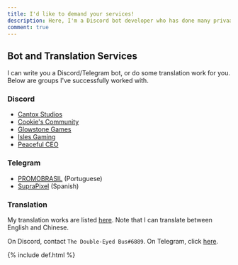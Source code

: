 ```yaml
---
title: I'd like to demand your services!
description: Here, I'm a Discord bot developer who has done many privaate contracts! Maybe you should... hire me?
comment: true
---
```


## Bot and Translation Services
I can write you a Discord/Telegram bot, or do some translation work for you. Below are groups I've successfully worked with.

### Discord
* [Cantox Studios](https://discord.gg/UaUtCmw)
* [Cookie's Community](https://discord.gg/YSYtKcc)
* [Glowstone Games](https://discord.gg/MjA5jaf)
* [Isles Gaming](https://discord.gg/AB42Xpu)
* [Peaceful CEO](http://www.pceo.online/)

### Telegram
<script async src="https://telegram.org/js/telegram-widget.js?1" data-telegram-post="devlist/27" data-width="100%"></script>

* [PROMOBRASIL](https://t.me/promobrasil) (Portuguese)
* [SupraPixel](https://t.me/suprapixelsuprapixel) (Spanish)

### Translation
My translation works are listed [here](./#my-translations). Note that I can translate between English and Chinese.

On Discord, contact `The Double-Eyed Bus#6889`. On Telegram, click [here](https://t.me/austinhuang).

{% include def.html %}
